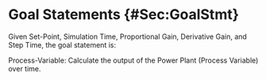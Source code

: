 # Goal Statements {#Sec:GoalStmt}

Given Set-Point, Simulation Time, Proportional Gain, Derivative Gain, and Step Time, the goal statement is:

<div id="processVariable"></div>

Process-Variable: Calculate the output of the Power Plant (Process Variable) over time.



